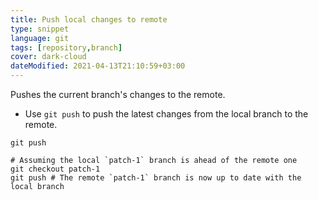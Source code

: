```yaml
---
title: Push local changes to remote
type: snippet
language: git
tags: [repository,branch]
cover: dark-cloud
dateModified: 2021-04-13T21:10:59+03:00
---
```


Pushes the current branch's changes to the remote.

- Use `git push` to push the latest changes from the local branch to the remote.

```shell
git push
```

```shell
# Assuming the local `patch-1` branch is ahead of the remote one
git checkout patch-1
git push # The remote `patch-1` branch is now up to date with the local branch
```
